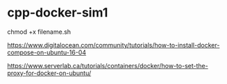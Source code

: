 # cpp-docker-sim1

chmod +x filename.sh

https://www.digitalocean.com/community/tutorials/how-to-install-docker-compose-on-ubuntu-16-04

https://www.serverlab.ca/tutorials/containers/docker/how-to-set-the-proxy-for-docker-on-ubuntu/
